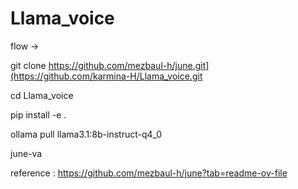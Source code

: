 # Llama_voice

flow -> 

git clone https://github.com/mezbaul-h/june.git](https://github.com/karmina-H/Llama_voice.git

cd Llama_voice

pip install -e .

ollama pull llama3.1:8b-instruct-q4_0

june-va



reference : https://github.com/mezbaul-h/june?tab=readme-ov-file
